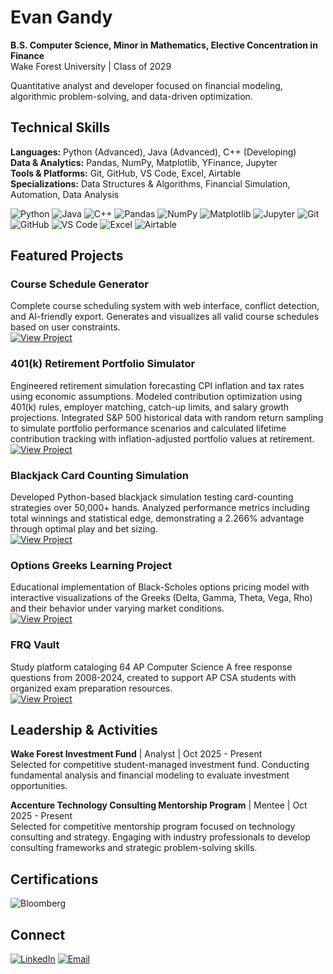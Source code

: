 # Evan Gandy

**B.S. Computer Science, Minor in Mathematics, Elective Concentration in Finance**  
Wake Forest University | Class of 2029

Quantitative analyst and developer focused on financial modeling, algorithmic problem-solving, and data-driven optimization.

## Technical Skills

**Languages:** Python (Advanced), Java (Advanced), C++ (Developing)  
**Data & Analytics:** Pandas, NumPy, Matplotlib, YFinance, Jupyter  
**Tools & Platforms:** Git, GitHub, VS Code, Excel, Airtable  
**Specializations:** Data Structures & Algorithms, Financial Simulation, Automation, Data Analysis

![Python](https://img.shields.io/badge/Python-3776AB?style=for-the-badge&logo=python&logoColor=white)
![Java](https://img.shields.io/badge/Java-ED8B00?style=for-the-badge&logo=openjdk&logoColor=white)
![C++](https://img.shields.io/badge/C++-00599C?style=for-the-badge&logo=cplusplus&logoColor=white)
![Pandas](https://img.shields.io/badge/Pandas-150458?style=for-the-badge&logo=pandas&logoColor=white)
![NumPy](https://img.shields.io/badge/NumPy-013243?style=for-the-badge&logo=numpy&logoColor=white)
![Matplotlib](https://img.shields.io/badge/Matplotlib-11557c?style=for-the-badge&logo=python&logoColor=white)
![Jupyter](https://img.shields.io/badge/Jupyter-F37626?style=for-the-badge&logo=jupyter&logoColor=white)
![Git](https://img.shields.io/badge/Git-F05032?style=for-the-badge&logo=git&logoColor=white)
![GitHub](https://img.shields.io/badge/GitHub-181717?style=for-the-badge&logo=github&logoColor=white)
![VS Code](https://img.shields.io/badge/VS_Code-007ACC?style=for-the-badge&logo=visualstudiocode&logoColor=white)
![Excel](https://img.shields.io/badge/Excel-217346?style=for-the-badge&logo=microsoftexcel&logoColor=white)
![Airtable](https://img.shields.io/badge/Airtable-18BFFF?style=for-the-badge&logo=airtable&logoColor=white)

## Featured Projects

### Course Schedule Generator
Complete course scheduling system with web interface, conflict detection, and AI-friendly export. Generates and visualizes all valid course schedules based on user constraints.  
[![View Project](https://img.shields.io/badge/View_Project-2ea44f?style=flat-square&logo=github)](https://github.com/evangandy/course-schedule-generator)

### 401(k) Retirement Portfolio Simulator
Engineered retirement simulation forecasting CPI inflation and tax rates using economic assumptions. Modeled contribution optimization using 401(k) rules, employer matching, catch-up limits, and salary growth projections. Integrated S&P 500 historical data with random return sampling to simulate portfolio performance scenarios and calculated lifetime contribution tracking with inflation-adjusted portfolio values at retirement.  
[![View Project](https://img.shields.io/badge/View_Project-2ea44f?style=flat-square&logo=github)](https://github.com/evangandy/401k-Simulation)

### Blackjack Card Counting Simulation
Developed Python-based blackjack simulation testing card-counting strategies over 50,000+ hands. Analyzed performance metrics including total winnings and statistical edge, demonstrating a 2.266% advantage through optimal play and bet sizing.  
[![View Project](https://img.shields.io/badge/View_Project-2ea44f?style=flat-square&logo=github)](https://github.com/evangandy/Blackjack)

### Options Greeks Learning Project
Educational implementation of Black-Scholes options pricing model with interactive visualizations of the Greeks (Delta, Gamma, Theta, Vega, Rho) and their behavior under varying market conditions.  
[![View Project](https://img.shields.io/badge/View_Project-2ea44f?style=flat-square&logo=github)](https://github.com/evangandy/Simple-Greeks-Learning-Project)

### FRQ Vault
Study platform cataloging 64 AP Computer Science A free response questions from 2008-2024, created to support AP CSA students with organized exam preparation resources.  
[![View Project](https://img.shields.io/badge/View_Project-2ea44f?style=flat-square&logo=github)](https://github.com/evangandy/FRQ-Vault)

## Leadership & Activities

**Wake Forest Investment Fund** | Analyst | Oct 2025 - Present  
Selected for competitive student-managed investment fund. Conducting fundamental analysis and financial modeling to evaluate investment opportunities.

**Accenture Technology Consulting Mentorship Program** | Mentee | Oct 2025 - Present  
Selected for competitive mentorship program focused on technology consulting and strategy. Engaging with industry professionals to develop consulting frameworks and strategic problem-solving skills.

## Certifications

![Bloomberg](https://img.shields.io/badge/Bloomberg_Market_Concepts-000000?style=for-the-badge&logo=bloomberg&logoColor=white)

## Connect

[![LinkedIn](https://img.shields.io/badge/LinkedIn-0077B5?style=for-the-badge&logo=linkedin&logoColor=white)](https://www.linkedin.com/in/evanrgandy)
[![Email](https://img.shields.io/badge/Email-D14836?style=for-the-badge&logo=gmail&logoColor=white)](mailto:gandyevanr@gmail.com)